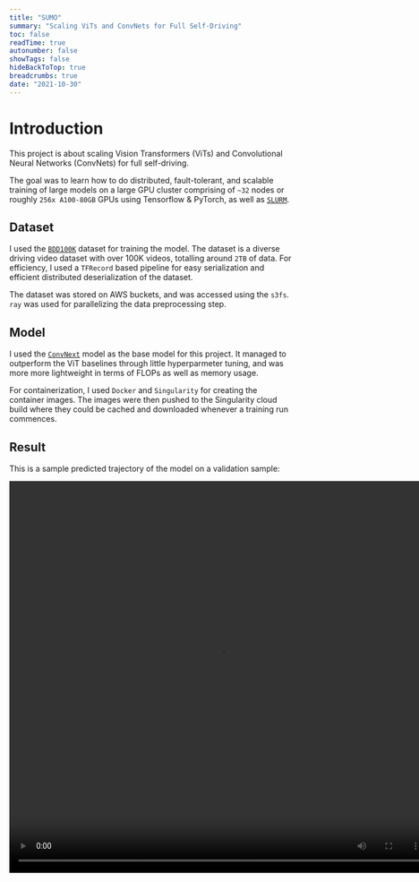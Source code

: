```yaml
---
title: "SUMO"
summary: "Scaling ViTs and ConvNets for Full Self-Driving"
toc: false
readTime: true
autonumber: false
showTags: false
hideBackToTop: true
breadcrumbs: true
date: "2021-10-30"
---
```


# Introduction

This project is about scaling Vision Transformers (ViTs) and Convolutional Neural Networks (ConvNets) for full self-driving.

The goal was to learn how to do distributed, fault-tolerant, and scalable training of large models on a large GPU cluster comprising of `~32` nodes or roughly `256x A100-80GB` GPUs using Tensorflow & PyTorch, as well as [`SLURM`](https://slurm.schedmd.com/quickstart.html).

## Dataset

I used the [`BDD100K`](http://bdd-data.berkeley.edu/) dataset for training the model. The dataset is a diverse driving video dataset with over 100K videos, totalling around `2TB` of data. For efficiency, I used a `TFRecord` based pipeline for easy serialization and efficient distributed deserialization of the dataset.

The dataset was stored on AWS buckets, and was accessed using the `s3fs`. `ray` was used for parallelizing the data preprocessing step.

## Model

I used the [`ConvNext`](https://arxiv.org/abs/2201.03545) model as the base model for this project. It managed to outperform the ViT baselines through little hyperparmeter tuning, and was more more lightweight in terms of FLOPs as well as memory usage.

For containerization, I used `Docker` and `Singularity` for creating the container images. The images were then pushed to the Singularity cloud build where they could be cached and downloaded whenever a training run commences.

## Result

This is a sample predicted trajectory of the model on a validation sample:
  
<video height=700 width=750 controls>
  <source src="sample.mp4" type="video/mp4">
</video>